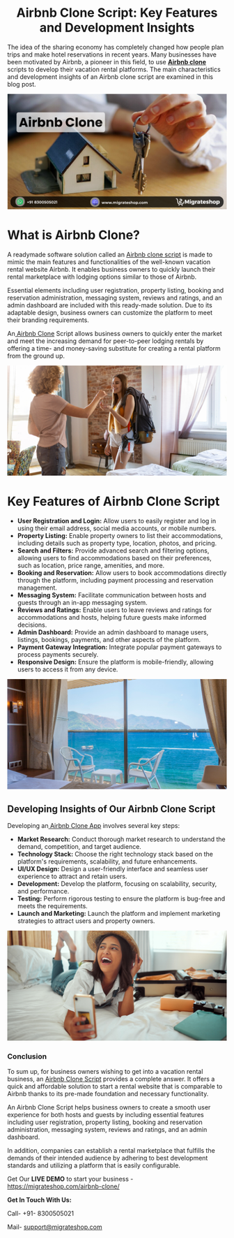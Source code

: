 <h1 align="center">Airbnb Clone Script: Key Features and Development Insights</h1>

The idea of the sharing economy has completely changed how people plan trips and make hotel reservations in recent years. Many businesses have been motivated by Airbnb, a pioneer in this field, to use **[ Airbnb clone](https://migrateshop.com/airbnb-clone/)** scripts to develop their vacation rental platforms. The main characteristics and development insights of an Airbnb clone script are examined in this blog post.

<div class="Box-sc-g0xbh4-0 iIZCet"><img alt=“airbnbclone.png" src="https://github.com/migrateshop/airbnb-clone/blob/main/images/airbnb-clone.png" data-hpc="true" class="Box-sc-g0xbh4-0 kzRgrI"></div> 

# What is Airbnb Clone?
A readymade software solution called an [Airbnb clone script](https://migrateshop.com/airbnb-clone/) is made to mimic the main features and functionalities of the well-known vacation rental website Airbnb. It enables business owners to quickly launch their rental marketplace with lodging options similar to those of Airbnb. 

Essential elements including user registration, property listing, booking and reservation administration, messaging system, reviews and ratings, and an admin dashboard are included with this ready-made solution. Due to its adaptable design, business owners can customize the platform to meet their branding requirements. 

An[ Airbnb Clone](https://migrateshop.com/airbnb-clone/) Script allows business owners to quickly enter the market and meet the increasing demand for peer-to-peer lodging rentals by offering a time- and money-saving substitute for creating a rental platform from the ground up.

<div class="Box-sc-g0xbh4-0 iIZCet"><img alt=“airbnbclone.png" src="https://github.com/migrateshop/airbnb-clone/blob/main/images/airbnb%20-clone-1.png" data-hpc="true" class="Box-sc-g0xbh4-0 kzRgrI"></div>

# Key Features of Airbnb Clone Script
* **User Registration and Login:** Allow users to easily register and log in using their email address, social media accounts, or mobile numbers.
* **Property Listing:** Enable property owners to list their accommodations, including details such as property type, location, photos, and pricing.
* **Search and Filters:** Provide advanced search and filtering options, allowing users to find accommodations based on their preferences, such as location, price range, amenities, and more.
* **Booking and Reservation:** Allow users to book accommodations directly through the platform, including payment processing and reservation management.
* **Messaging System:** Facilitate communication between hosts and guests through an in-app messaging system.
* **Reviews and Ratings:** Enable users to leave reviews and ratings for accommodations and hosts, helping future guests make informed decisions.
* **Admin Dashboard:** Provide an admin dashboard to manage users, listings, bookings, payments, and other aspects of the platform.
* **Payment Gateway Integration:** Integrate popular payment gateways to process payments securely.
* **Responsive Design:** Ensure the platform is mobile-friendly, allowing users to access it from any device.

<div class="Box-sc-g0xbh4-0 iIZCet"><img alt=“airbnbclone.png" src="https://github.com/migrateshop/airbnb-clone/blob/main/images/airbnb%20-clone-2.png" data-hpc="true" class="Box-sc-g0xbh4-0 kzRgrI"></div> 

## Developing Insights of Our Airbnb Clone Script
Developing an[ Airbnb Clone App](https://migrateshop.com/airbnb-clone/) involves several key steps:
* **Market Research:** Conduct thorough market research to understand the demand, competition, and target audience.
* **Technology Stack:** Choose the right technology stack based on the platform's requirements, scalability, and future enhancements.
* **UI/UX Design:** Design a user-friendly interface and seamless user experience to attract and retain users.
* **Development:** Develop the platform, focusing on scalability, security, and performance.
* **Testing:** Perform rigorous testing to ensure the platform is bug-free and meets the requirements.
* **Launch and Marketing:** Launch the platform and implement marketing strategies to attract users and property owners.

<div class="Box-sc-g0xbh4-0 iIZCet"><img alt=“airbnbclone.png" src="https://github.com/migrateshop/airbnb-clone/blob/main/images/airbnb%20-clone-app.png" data-hpc="true" class="Box-sc-g0xbh4-0 kzRgrI"></div> 

### Conclusion
To sum up, for business owners wishing to get into a vacation rental business, an [Airbnb Clone Script](https://migrateshop.com/airbnb-clone/) provides a complete answer. It offers a quick and affordable solution to start a rental website that is comparable to Airbnb thanks to its pre-made foundation and necessary functionality. 

An Airbnb Clone Script helps business owners to create a smooth user experience for both hosts and guests by including essential features including user registration, property listing, booking and reservation administration, messaging system, reviews and ratings, and an admin dashboard. 

In addition, companies can establish a rental marketplace that fulfills the demands of their intended audience by adhering to best development standards and utilizing a platform that is easily configurable.


Get Our **LIVE DEMO** to start your business - https://migrateshop.com/airbnb-clone/

**Get In Touch With Us:**

Call- +91- 8300505021

Mail- [support@migrateshop.com](mailto:support@migrateshop.com)
